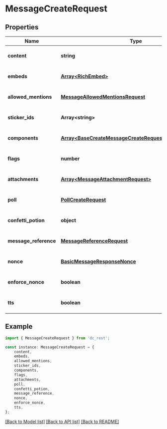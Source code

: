 # MessageCreateRequest


## Properties

Name | Type | Description | Notes
------------ | ------------- | ------------- | -------------
**content** | **string** |  | [optional] [default to undefined]
**embeds** | [**Array&lt;RichEmbed&gt;**](RichEmbed.md) |  | [optional] [default to undefined]
**allowed_mentions** | [**MessageAllowedMentionsRequest**](MessageAllowedMentionsRequest.md) |  | [optional] [default to undefined]
**sticker_ids** | **Array&lt;string&gt;** |  | [optional] [default to undefined]
**components** | [**Array&lt;BaseCreateMessageCreateRequestComponentsInner&gt;**](BaseCreateMessageCreateRequestComponentsInner.md) |  | [optional] [default to undefined]
**flags** | **number** |  | [optional] [default to undefined]
**attachments** | [**Array&lt;MessageAttachmentRequest&gt;**](MessageAttachmentRequest.md) |  | [optional] [default to undefined]
**poll** | [**PollCreateRequest**](PollCreateRequest.md) |  | [optional] [default to undefined]
**confetti_potion** | **object** |  | [optional] [default to undefined]
**message_reference** | [**MessageReferenceRequest**](MessageReferenceRequest.md) |  | [optional] [default to undefined]
**nonce** | [**BasicMessageResponseNonce**](BasicMessageResponseNonce.md) |  | [optional] [default to undefined]
**enforce_nonce** | **boolean** |  | [optional] [default to undefined]
**tts** | **boolean** |  | [optional] [default to undefined]

## Example

```typescript
import { MessageCreateRequest } from 'dc_rest';

const instance: MessageCreateRequest = {
    content,
    embeds,
    allowed_mentions,
    sticker_ids,
    components,
    flags,
    attachments,
    poll,
    confetti_potion,
    message_reference,
    nonce,
    enforce_nonce,
    tts,
};
```

[[Back to Model list]](../README.md#documentation-for-models) [[Back to API list]](../README.md#documentation-for-api-endpoints) [[Back to README]](../README.md)
